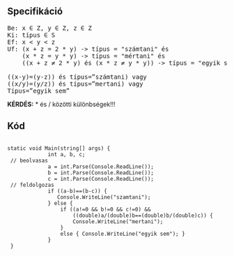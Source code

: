 ## Specifikáció
<pre>
Be: x ∈ Z, y ∈ Z, z ∈ Z   
Ki: típus ∈ S   
Ef: x < y < z   
Uf: (x + z = 2 * y) -> típus = "számtani" és   
    (x * z = y * y) -> típus = "mértani" és    
    ((x + z ≠ 2 * y) és (x * z ≠ y * y)) -> típus = "egyik sem"   

((x-y)=(y-z)) és típus=”számtani) vagy   
((x/y)=(y/z)) és típus=”mertani) vagy   
Típus=”egyik sem”   
</pre>

**KÉRDÉS:** 
\* és / közötti különbségek!!!

## Kód
<pre><code>
static void Main(string[] args) {   
             int a, b, c;   
 // beolvasas   
             a = int.Parse(Console.ReadLine());   
             b = int.Parse(Console.ReadLine());   
             c = int.Parse(Console.ReadLine());   
 // feldolgozas   
             if ((a-b)==(b-c)) {   
                Console.WriteLine("szamtani");   
             } else {   
                 if ((a!=0 && b!=0 && c!=0) &&   
                     ((double)a/(double)b==(double)b/(double)c)) {   
                     Console.WriteLine("mertani");   
                 }   
                 else { Console.WriteLine("egyik sem"); }   
             }   
 }   
</code> </pre>
 
